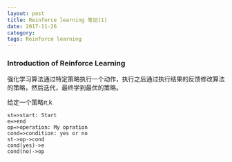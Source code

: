 ```yaml
---
layout: post
title: Reinforce learning 笔记(1)
date: 2017-11-26
category: 
tags: Reinforce learning
---
```


### Introduction of Reinforce Learning

强化学习算法通过特定策略执行一个动作，执行之后通过执行结果的反馈修改算法的策略，然后迭代，最终学到最优的策略。

给定一个策略$\pi$,k
```flow
st=>start: Start
e=>end
op=>operation: My opration
cond=>condition: yes or no
st->op->cond
cond(yes)->e
cond(no)->op
```
